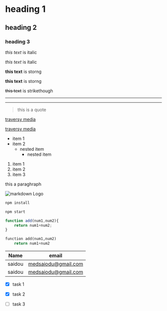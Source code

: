 <!-- Heading -->
# heading 1
## heading 2
### heading 3


<!-- Italic -->

*this text* is italic 

_this text_ is italic 

<!-- strong -->
**this text** is storng

__this text__ is storng


<!-- strikethough -->

~~this text~~ is strikethough


<!-- horizontal rule -->

---
___

<!-- blockquote -->

> this is a quote

<!-- links -->

[traversy media](http://www.traversymedia.com)

[traversy media](http://www.traversymedia.com "traversy Media")


<!-- UL -->

* item 1
* item 2
    * nested item
        * nested item


<!-- OL -->
1. item 1
2. item 2
3. item 3

<!-- inline code block -->

<p> this a paraghraph </p>

<!-- images -->

![markdown Logo](https://markdown-here.com/img/icon256.png)


<!-- code blocks -->
```bash
npm install 

npm start

```

```javascript
function add(num1,num2){
    return num1+num2;
}
```

```python
function add(num1,num2)
    return num1+num2
```

<!-- tables -->

| Name        | email               |
| ---         | ---                 |
| saidou      | medsaiodu@gmail.com |
| saidou      | medsaiodu@gmail.com |


<!-- task lists -->

* [x] task 1
* [x] task 2 
* [ ] task 3



